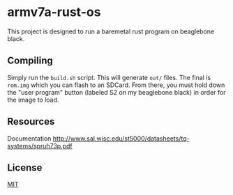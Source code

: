 # armv7a-rust-os
This project is designed to run a baremetal rust program on beaglebone black. 

## Compiling
Simply run the `build.sh` script. This will generate `out/` files. The final is `rom.img` which you can flash to an SDCard. From there, you must hold down the "user program" button (labeled S2 on my beaglebone black) in order for the image to load.

## Resources
Documentation
http://www.sal.wisc.edu/st5000/datasheets/tq-systems/spruh73p.pdf

## License
[MIT](https://tldrlegal.com/license/mit-license)